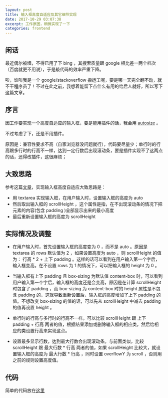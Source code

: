 ```yaml
---
layout: post
title: 输入框高度自适应及其它细节实现
date: 2017-10-29 03:07:38
excerpt: 工作原因，稍微实现了一下
categories: frontend
---
```


## 闲话
最近偶尔被墙，不得已用了下 bing ，其搜索质量跟 google 相比差一两个档次（百度就更不用说），于是敲代码的效率严重下降。

唉，谁叫我是一个 google/stackoverflow 搬运工呢，要是哪一天完全翻不动，就不干程序员了！不过在此之前，我想着能留下点什么有用的给后人就好，所以写下这篇文章。

## 序言
因工作要实现一个高度自适应的输入框，要是能用插件的话，我会用 [autosize](https://github.com/jackmoore/autosize) 。

不过考虑了下，还是不用插件。

原因是：兼容性要求不高（自家浏览器没问题就行），代码要尽量少；单行时的行高跟多行时的行高不一样，达到一定行数后出现滚动条，要是插件实现不了这两点的话，还得改插件，这很麻烦；

## 大致思路
参考这篇[文章](https://stackoverflow.com/questions/454202/creating-a-textarea-with-auto-resize)，实现输入框高度自适应大致思路是：
- 用 textarea 实现输入框，在用户输入时，设置输入框的高度为 auto
- 然后取出输入框的 scrollHeight ，这个属性是指，在不出现滚动条的情况下把元素的内容(包含 padding )全部显示出来的最小高度
- 最后重新设置输入框的高度为 scrollHeight

## 实际情况及调整

- 在用户输入时，首先设置输入框的高度变为 0 ，而不是 auto 。原因是 textarea 的 rows 默认值为 2 ，如果设置高度为 auto ，则 scrollHeight 的值为： 行高 * 2 + 上下 padding 。这样的话可以看到在用户输入第一个字后，输入框变高。在不设置 rows 为 1 的情况下，可以把输入框的 height 为 0 。

- 当输入框有上下 padding 且 box-sizing 为默认值 content-box 时，可以看到用户输入第一个字后，输入框的高度还是会变高，原因是在计算 scrollHeight 时包含了 padding ，而 box-sizing 为 content-box 时的 height 属性是不包含 padding 的，这就导致重新设置后，输入框的高度增加了上下 padding 的值。不想改变 box-sizing 的值的话，可以先从 scrollHeight 中减去 padding 的值再设置 height 。

- 单行时的行高与多行时的行高不一样。可以比较 scrollHeight 跟 上下 padding + 行高 两者的值，根据结果添加或删除输入框的相应类，然后给相应的类设置行高来实现这点。

- 设置最多显示行数，达到最大行数会出现滚动条。与前面类似，比较 scrollHeight 跟 最大行数 * 行高 两者的值，如果 scrollHeight 比较大，就设置输入框的高度为 最大行数 * 行高 ，同时设置 overflowY 为 scroll ，否则用之前的规则设置高度值。

## 代码

简单的代码放在[这里](https://gist.github.com/yiyizym/6e9eb583dafe1d0a335235a3de18157f)